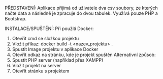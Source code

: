 PŘEDSTAVENÍ:
Aplikace přijímá od uživatele dva csv soubory, ze kterých načte data a následně je zpracuje do dvou tabulek. Využívá pouze PHP a Bootstrap.

INSTALACE/SPUŠTĚNÍ:
Při použití Docker:
1. Otevřít cmd se složkou projektu
2. Vložit příkaz: docker build -t <nazev_projektu> . 
3. Spustit Image projektu v aplikace Docker
4. Otevřít odkaz na stránku, kde je projekt spuštěn
Alternativní způsob:
1. Spustit PHP server (například přes XAMPP)
2. Vložit projekt na server
3. Otevřít stránku s projektem